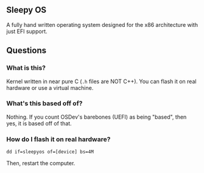 ## Sleepy OS
A fully hand written operating system designed for the
x86 architecture with just EFI support.


## Questions


### What is this?
Kernel written in near pure C (`.h` files are NOT C++). You can flash it on real hardware or use a virtual machine.

### What's this based off of?
Nothing. If you count OSDev's barebones (UEFI) as being "based",
then yes, it is based off of that.


### How do I flash it on real hardware?
```
dd if=sleepyos of=[device] bs=4M
```

Then, restart the computer.
